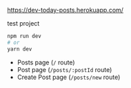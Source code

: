 https://dev-today-posts.herokuapp.com/

test project

```bash
npm run dev
# or
yarn dev
```

- Posts page (`/` route)
- Post page (`/posts/:postId` route)
- Create Post page (`/posts/new` route)
